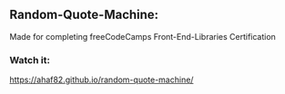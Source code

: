 ## Random-Quote-Machine:

Made for completing freeCodeCamps Front-End-Libraries Certification

### Watch it:

https://ahaf82.github.io/random-quote-machine/
